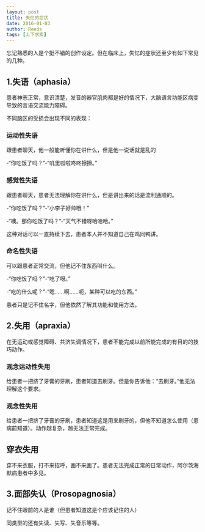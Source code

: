 ```yaml
---
layout: post
title: 失忆的症状
date: 2016-01-03
author: Reeds
tags: [上下求索]
---
```


忘记熟悉的人是个挺不错的创作设定。但在临床上，失忆的症状还至少有如下常见的几种。

<!--- more --->

## 1.失语（aphasia）

患者神志正常，意识清楚，发音的器官肌肉都是好的情况下，大脑语言功能区病变导致的言语交流能力障碍。

不同脑区的受损会出现不同的表现：

### 运动性失语

跟患者聊天，他一般能听懂你在讲什么，但是他一说话就是乱的

-“你吃饭了吗？”-“叽里呱啦咚咚擦擦。”

### 感觉性失语

跟患者聊天，患者无法理解你在讲什么，但是讲出来的话是流利通顺的。

-“你吃饭了吗？”-“小李子好帅哦！”

-“噢。那你吃饭了吗？”-“天气不错呀哈哈哈。”

这种对话可以一直持续下去，患者本人并不知道自己在鸡同鸭讲。

### 命名性失语

可以跟患者正常交流，但他记不住东西叫什么。

-“你吃饭了吗？”-“吃了呀。”

-“吃的什么呢？”-“嗯……啊……呃，某种可以吃的东西。”

患者只是记不住名字，但他依然了解其功能和使用方法。

## 2.失用（apraxia）

在无运动或感觉障碍、共济失调情况下，患者不能完成以前所能完成的有目的的技巧动作。

### 观念运动性失用

给患者一把挤了牙膏的牙刷，患者知道去刷牙。但是你告诉他：“去刷牙。”他无法理解这个要求。

### 观念性失用

给患者一把挤了牙膏的牙刷，患者知道这是用来刷牙的，但他不知道怎么使用（患病前知道）。动作越复杂，越无法正常完成。

## 穿衣失用

穿不来衣服，打不来招呼，画不来画了。患者无法完成正常的日常动作，阿尔茨海默病患者中多见。

## 3.面部失认（Prosopagnosia）

记不住眼前的人是谁（但患者知道这是个应该记住的人）

同类型的还有失读、失写、失音乐等等。